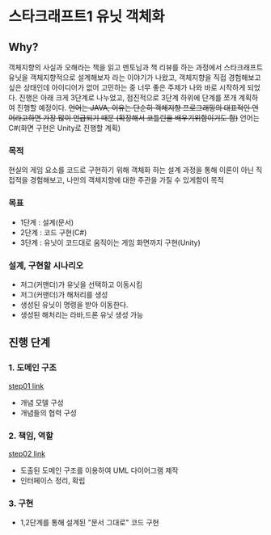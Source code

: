 # 스타크래프트1 유닛 객체화
## Why?
객체지향의 사실과 오해라는 책을 읽고 멘토님과 책 리뷰를 하는 과정에서 스타크래프트 유닛을 객체지향적으로 설계해보자 라는 이야기가 나왔고, 객체지향을 직접 경험해보고 싶은 상태인데 아이디어가 없어 고민하는 중 너무 좋은 주제가 나와 바로 시작하게 되었다. 진행은 아래 크게 3단계로 나누었고, 점진적으로 3단계 하위에 단계를 쪼개 계획하여 진행할 예정이다.
~~언어는 JAVA, 이유는 단순히 객체지향 프로그래밍의 대표적인 언어라고하면 가장 많이 언급되기 때문
(확장해서 코틀린을 배우기위함이기도 함)~~
언어는 C#(화면 구현은 Unity로 진행할 계획)

### 목적
현실의 게임 요소를 코드로 구현하기 위해 객체화 하는 설계 과정을 통해 이론이 아닌 직접적을 경험해보고, 나만의 객체지향에 대한 주관을 가질 수 있게함이 목적

### 목표
- 1단계 : 설계(문서)
- 2단계 : 코드 구현(C#)
- 3단계 : 유닛이 코드대로 움직이는 게임 화면까지 구현(Unity)

### 설계, 구현할 시나리오
- 저그(커맨더)가 유닛을 선택하고 이동시킴
- 저그(커맨더)가 해처리를 생성
- 생성된 유닛이 명령을 받아 이동한다.
- 생성된 해처리는 라바,드론 유닛 생성 가능

## 진행 단계
### 1. 도메인 구조
[step01 link](/doc/step01.md)
- 개념 모델 구성
- 개념들의 협력 구성

### 2. 책임, 역할
[step02 link](/doc/step02.md)
- 도출된 도메인 구조를 이용하여 UML 다이어그램 제작
- 인터페이스 정리, 확립

### 3. 구현

- 1,2단계를 통해 설계된 "문서 그대로" 코드 구현
